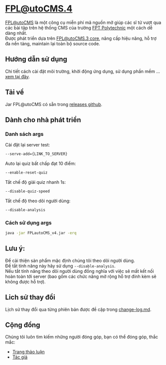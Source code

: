 # FPL@utoCMS.4

[FPL@utoCMS](https://github.com/PhamHuyThien/fpl-auto-cms-4) là một công cụ miễn phí mã nguồn mở giúp các sĩ tử vượt qua
các bài tập trên hệ thống CMS của trường [FPT Polytechnic](https://caodang.fpt.edu.vn/) một cách dễ dàng nhất.  
Được phát triển dựa trên [FPL@utoCMS.3 core](https://github.com/PhamHuyThien/fpl-auto-cms), nâng cấp hiệu năng, hỗ trợ
đa nền tảng, maintain lại toàn bộ source code.

## Hướng dẫn sử dụng

Chi tiết cách cài đặt môi trường, khởi động ứng dụng, sử dụng phần mềm
... [xem tại đây](https://www.youtube.com/watch?v=kJQZ7rn1YXg).

## Tải về

Jar FPL@utoCMS có sẵn trong [releases github](https://github.com/PhamHuyThien/fpl-auto-cms-4/releases).

## Dành cho nhà phát triển

### Danh sách args

Cài đặt lại server test:

```cmd
--serve-add={LINK_TO_SERVER}
```

Auto lại quiz bất chấp đạt 10 điểm:

```cmd
--enable-reset-quiz
```

Tắt chế độ giải quiz nhanh 1s:
```cmd
--disable-quiz-speed
```


Tắt chế độ theo dõi người dùng:

```cmd
--disable-analysis
```

### Cách sử dụng args

```cmd
java -jar FPLautoCMS_v4.jar -erq
```

## Lưu ý:

Để cải thiện sản phẩm mặc định chúng tôi theo dõi người dùng.  
Để tắt tính năng này hãy sử dụng `--disable-analysis`.  
Nếu tắt tính năng theo dõi người dùng đồng nghĩa với việc sẽ mất kết nối hoàn toàn tới server (bao gồm các chức năng mở rộng hỗ trợ đính kèm sẽ không được hỗ trợ).

## Lich sử thay đổi

Lịch sử thay đổi qua từng phiên bản được đề cập
trong [change-log.md](https://github.com/PhamHuyThien/fpl-auto-cms-4/blob/master/change-log.md).

## Cộng đồng

Chúng tôi luôn tìm kiếm những người đóng góp, bạn có thể đóng góp, thắc mắc:

- [Trang thảo luận](https://www.facebook.com/210874576940463)
- [Tác giả](https://fb.com/thiendz.systemerror)